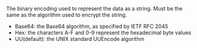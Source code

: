 The binary encoding used to represent the data as a string. Must be the same as the algorithm used to encrypt the string.

- Base64: the Base64 algorithm, as specified by IETF RFC 2045
- Hex: the characters A-F and 0-9 represent the hexadecimal byte values
- UU(default): the UNIX standard UUEncode algorithm